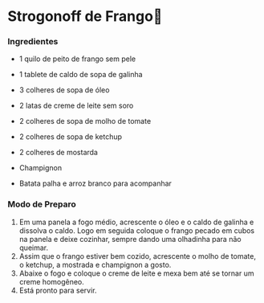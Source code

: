 # Strogonoff de Frango:chicken:

### Ingredientes

- 1 quilo de peito de frango sem pele

- 1 tablete de caldo de sopa de galinha

- 3 colheres de sopa de óleo

- 2 latas de creme de leite sem soro
- 2 colheres de sopa de molho de tomate
- 2 colheres de sopa de ketchup
- 2 colheres de mostarda
- Champignon
- Batata palha e arroz branco para acompanhar

### Modo de Preparo

1.  Em uma panela a fogo médio, acrescente o óleo e o caldo de galinha e dissolva o caldo. Logo em seguida coloque o frango pecado em cubos na panela e deixe cozinhar, sempre dando uma olhadinha para não queimar.
2.  Assim que o frango estiver bem cozido, acrescente o molho de tomate, o ketchup, a mostrada e champignon a gosto.
3.  Abaixe o fogo e coloque o creme de leite e mexa bem até se tornar um creme homogêneo.
4.  Está pronto para servir.
